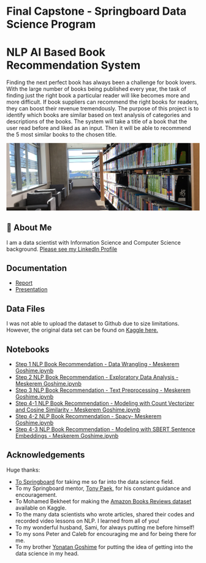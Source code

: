 # Final Capstone - Springboard Data Science Program

# NLP AI Based Book Recommendation System

Finding the next perfect book has always been a challenge for book lovers. With the large number of books being published every year, the task of finding just the right book a particular reader will like becomes more and more difficult. If book suppliers can recommend the right books for readers, they can boost their revenue tremendously. The purpose of this project is to identify which books are similar based on text analysis of categories and descriptions of the books. The system will take a title of a book that the user read before and liked as an input. Then it will be able to recommend the 5 most similar books to the chosen title.


![Logo](https://github.com/meskeremg/FinalCapstone/blob/main/books1.jpg)


## 🚀 About Me
I am a data scientist with Information Science and Computer Science background.
[Please see my LinkedIn Profile](https://www.linkedin.com/in/meskerem-goshime/)

## Documentation

- [Report](https://github.com/meskeremg/FinalCapstone/blob/main/Report%20-%20NLP%20Book%20Recommendation%20-%20Meskerem%20Goshime%20-%20Final%20Capstone.pdf)
- [Presentation](https://github.com/meskeremg/FinalCapstone/blob/main/NLP%20Book%20Recommendation%20-%20Presentation%20-%20Meskerem%20Goshime%20-%20Final%20Capstone.pdf)

## Data Files

I was not able to upload the dataset to Github due to size limitations.
However, the original data set can be found on [Kaggle here.](https://www.kaggle.com/datasets/mohamedbakhet/amazon-books-reviews?select=books_data.csv)

## Notebooks

- [Step 1 NLP Book Recommendation - Data Wrangling - Meskerem Goshime.ipynb](https://github.com/meskeremg/FinalCapstone/blob/main/Step%201%20NLP%20Book%20Recommendation%20-%20Data%20Wrangling%20-%20Meskerem%20Goshime.ipynb)
- [Step 2 NLP Book Recommendation - Exploratory Data Analysis - Meskerem Goshime.ipynb](https://github.com/meskeremg/FinalCapstone/blob/main/Step%202%20NLP%20Book%20Recommendation%20-%20Exploratory%20Data%20Analysis%20-%20Meskerem%20Goshime.ipynb)
- [Step 3 NLP Book Recommendation - Text Preprocessing - Meskerem Goshime.ipynb](https://github.com/meskeremg/FinalCapstone/blob/main/Step%203%20NLP%20Book%20Recommendation%20-%20Text%20Preprocessing%20-%20Meskerem%20Goshime.ipynb)
- [Step 4-1 NLP Book Recommendation - Modeling with Count Vectorizer and Cosine Similarity - Meskerem Goshime.ipynb](https://github.com/meskeremg/FinalCapstone/blob/main/Step_4_1_NLP_Book_Recommendation_Modeling_with_Count_Vectorizer_and_Cosine_Similarity_Meskerem_Goshime.ipynb)
- [Step 4-2 NLP Book Recommendation - Spacy- Meskerem Goshime.ipynb](https://github.com/meskeremg/FinalCapstone/blob/main/Step_4_2_NLP_Book_Recommendation_Spacy_Meskerem_Goshime.ipynb)
- [Step 4-3 NLP Book Recommendation - Modeling with SBERT Sentence Embeddings - Meskerem Goshime.ipynb](https://github.com/meskeremg/FinalCapstone/blob/main/Step_4_3_NLP_Book_Recommendation_Modeling_with_SBERT_Sentence_Embeddings_Meskerem_Goshime.ipynb)
## Acknowledgements

 Huge thanks:
 - [To Springboard](https://www.springboard.com/) for taking me so far into the data science field.
 - To my Springboard mentor, [Tony Paek](https://www.linkedin.com/in/tonypaek/), for his constant guidance and encouragement.
 - To Mohamed Bekheet for making the [Amazon Books Reviews dataset](https://www.kaggle.com/datasets/mohamedbakhet/amazon-books-reviews?select=books_data.csv) available on Kaggle.
 - To the many data scientists who wrote articles, shared their codes and recorded video lessons on NLP. I learned from all of you!
 - To my wonderful husband, Sami, for always putting me before himself!
 - To my sons Peter and Caleb for encouraging me and for being there for me.
 - To my brother [Yonatan Goshime](https://www.linkedin.com/in/yonatangetachew/) for putting the idea of getting into the data science in my head.
